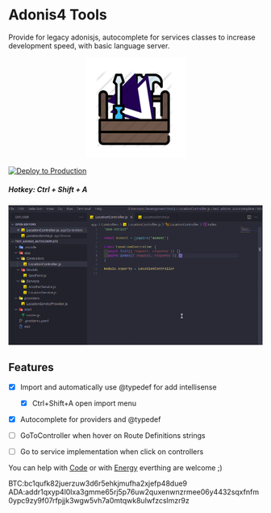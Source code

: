 # Adonis4 Tools

Provide for legacy adonisjs, autocomplete for services classes to increase development speed, with basic language server.

<div style="text-align:center"><img src="https://raw.githubusercontent.com/vinicioslc/adonis4-tools/main/media/icon.png" width="200" /></div>

[![Deploy to Production](https://github.com/vinicioslc/adonis4-tools/actions/workflows/production.deploy.yml/badge.svg)](https://github.com/vinicioslc/adonis4-tools/actions/workflows/production.deploy.yml)

##### Hotkey: Ctrl + Shift + A

<div style="text-align:center">

![status bar](https://raw.githubusercontent.com/vinicioslc/adonis4-tools/main/media/demo.gif)

</div>

## Features

- [x] Import and automatically use @typedef for add intellisense

  - [x] Ctrl+Shift+A open import menu

- [x] Autocomplete for providers and @typedef

- [ ] GoToController when hover on Route Definitions strings
- [ ] Go to service implementation when click on controllers

You can help with [Code](https://github.com/vinicioslc/adb-interface-vscode/issues) or with [Energy](https://www.paypal.com/cgi-bin/webscr?cmd=_s-xclick&hosted_button_id=TKRZ7F4FV4QY4&source=url) everthing are welcome ;)

BTC:bc1qufk82juerzuw3d6r5ehkjmufha2xjefp48due9
ADA:addr1qxyp4l0lxa3gmme65rj5p76uw2quxenwnzrmee06y4432sqxfnfm0ypc9zy9f07rfpjjk3wgw5vh7a0mtqwk8ulwfzcslmzr9z
